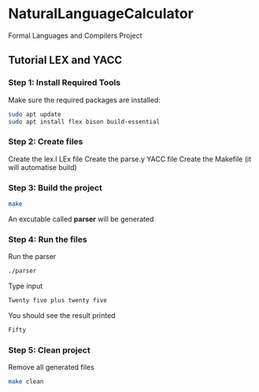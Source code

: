 # NaturalLanguageCalculator
Formal Languages and Compilers Project


## Tutorial LEX and YACC

### Step 1: Install Required Tools

Make sure the required packages are installed:

```bash
sudo apt update
sudo apt install flex bison build-essential
```

### Step 2: Create files

Create the lex.l LEx file 
Create the parse.y YACC file
Create the Makefile (it will automatise build)


### Step 3: Build the project

```bash
make
```

An excutable called **parser** will be generated

### Step 4: Run the files

Run the parser 

```bash
./parser
```

Type input
```bash
Twenty five plus twenty five
```

You should see the result printed
```bash
Fifty
```

### Step 5: Clean project

Remove all generated files

```bash
make clean
```

